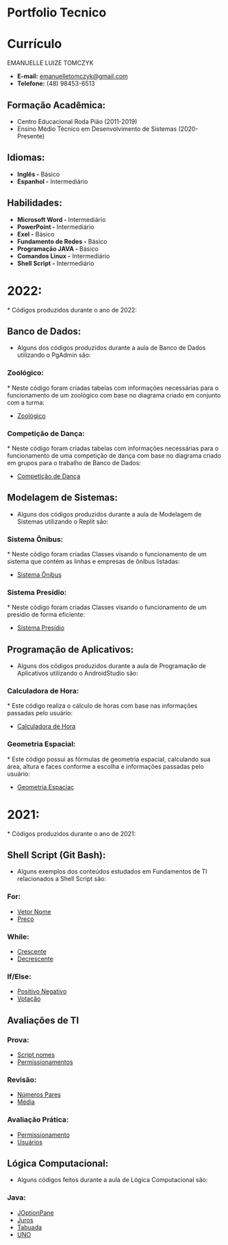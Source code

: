 # Portfolio Tecnico

<h1> Currículo </h1>
EMANUELLE LUIZE TOMCZYK 

* <b> E-mail:</b> emanuelletomczyk@gmail.com
* <b>Telefone:</b> (48) 98453-6513

<h2> Formação Acadêmica: </h2>

* Centro Educacional Roda Pião (2011-2019)
* Ensino Médio Técnico em Desenvolvimento de Sistemas (2020-Presente)

<h2> Idiomas:</h2>

* <b> Inglês - </b> Básico
* <b> Espanhol -</b> Intermediário

<h2> Habilidades:</h2>

* <b> Microsoft Word - </b> Intermediário 
* <b> PowerPoint - </b> Intermediário
* <b> Exel -</b> Básico
* <b> Fundamento de Redes -</b> Básico 
* <b> Programação JAVA - </b> Básico
* <b> Comandos Linux -</b> Intermediário
* <b> Shell Script -</b> Intermediário

<h1> 2022: </h1>
* Códigos produzidos durante o ano de 2022:

<h2> Banco de Dados: </h2>

* Alguns dos códigos produzidos durante a aula de Banco de Dados utilizando o PgAdmin são:

<h3> Zoológico: </h3>
* Neste código foram criadas tabelas com informações necessárias para o funcionamento de um zoológico com base no diagrama criado em conjunto com a turma:

* [Zoológico](Banco_Dados/Zoologico)

<h3> Competição de Dança: </h3>
* Neste código foram criadas tabelas com informações necessárias para o funcionamento de uma competição de dança com base no diagrama criado em grupos para o trabalho de Banco de Dados:

* [Competição de Dança](Banco_Dados/Competicao_Danca)

<h2> Modelagem de Sistemas: </h2>

* Alguns dos códigos produzidos durante a aula de Modelagem de Sistemas utilizando o Replit são:

<h3> Sistema Ônibus: </h3>
* Neste código foram criadas Classes visando o funcionamento de um sistema que contém as linhas e empresas de  ônibus listadas:

* [Sistema Ônibus](Modelagem_Sistemas/Sistema_Onibus)

<h3> Sistema Presídio: </h3>
* Neste código foram criadas Classes visando o funcionamento de um presidio de forma eficiente:

* [Sistema Presídio](Modelagem_Sistemas/Sistema_Presidio)

<h2> Programação de Aplicativos: </h2>

* Alguns dos códigos produzidos durante a aula de Programação de Aplicativos utilizando o AndroidStudio são:

<h3> Calculadora de Hora: </h3>
* Este código realiza o cálculo de horas com base nas informações passadas pelo usuário:

* [Calculadora de Hora](Programacao_Aplicativo/Calculadora_Hora)

<h3> Geometria Espacial: </h3>
* Este código possui as fórmulas de geometria espacial, calculando sua área, altura e faces conforme a escolha e informações passadas pelo usuário:

* [Geometria Espaciaç](Programacao_Aplicativo/Geo_Espacial)

<h1> 2021: </h1>
* Códigos produzidos durante o ano de 2021:

<h2> Shell Script (Git Bash): </h2>

* Alguns exemplos dos conteúdos estudados em Fundamentos de TI relacionados a Shell Script são: 

<h3> For: </h3>

* [Vetor Nome](FundamentosTI/Vetores/vetor_nome_for.sh)
* [Preço](FundamentosTI/Exemplos/preço.sh)

<h3> While: </h3>

* [Crescente](FundamentosTI/Exemplos/crescente_1_10.sh)
* [Decrescente](FundamentosTI/Exemplos/decrescente_10_1.sh)

<h3> If/Else: </h3>

* [Positivo Negativo](FundamentosTI/Exemplos/positivo_negativo.sh)
* [Votação](FundamentosTI/Exemplos/votação.sh)

<h2> Avaliações de TI </h2> 

<h3> Prova: </h3>

* [Script nomes](FundamentosTI/Prova/nome_script.sh)
* [Permissionamentos](FundamentosTI/Prova/permissionamento.sh)

<h3> Revisão: </h3>

* [Números Pares](FundamentosTI/Revisao/media.sh)
* [Média](FundamentosTI/Revisao/par.sh)

<h3> Avaliação Prática: </h3>

* [Permissionamento](FundamentosTI/Avaliacao_Pratica/permissao.sh)
* [Usuários](FundamentosTI/Avaliacao_Pratica/nomes_script.sh)

<h2> Lógica Computacional: </h2>

* Alguns códigos feitos durante a aula de Lógica Computacional são: 

<h3> Java: </h3>

* [JOptionPane](Lógica_Computacional/JOptionPane.java)
* [Juros](Lógica_Computacional/Juros.java)
* [Tabuada](Lógica_Computacional/Tabuada.java)
* [UNO](Lógica_Computacional/UNO.java)
 

